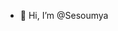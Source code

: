 - 👋 Hi, I’m @Sesoumya


<!---
Sesoumya/Sesoumya is a ✨ special ✨ repository because its `README.md` (this file) appears on your GitHub profile.
You can click the Preview link to take a look at your changes.
--->
